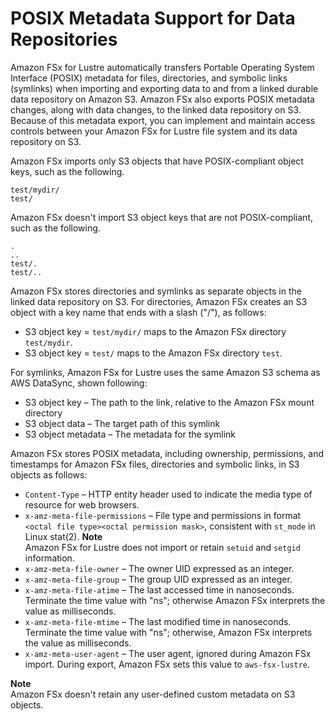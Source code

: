 # POSIX Metadata Support for Data Repositories<a name="posix-metadata-support"></a>

Amazon FSx for Lustre automatically transfers Portable Operating System Interface \(POSIX\) metadata for files, directories, and symbolic links \(symlinks\) when importing and exporting data to and from a linked durable data repository on Amazon S3\. Amazon FSx also exports POSIX metadata changes, along with data changes, to the linked data repository on S3\. Because of this metadata export, you can implement and maintain access controls between your Amazon FSx for Lustre file system and its data repository on S3\.

 Amazon FSx imports only S3 objects that have POSIX\-compliant object keys, such as the following\.

```
test/mydir/ 
test/
```

Amazon FSx doesn't import S3 object keys that are not POSIX\-compliant, such as the following\.

```
.
.. 
test/. 
test/..
```

Amazon FSx stores directories and symlinks as separate objects in the linked data repository on S3\. For directories, Amazon FSx creates an S3 object with a key name that ends with a slash \("/"\), as follows:
+ S3 object key = `test/mydir/` maps to the Amazon FSx directory `test/mydir`\.
+ S3 object key = `test/` maps to the Amazon FSx directory `test`\.

For symlinks, Amazon FSx for Lustre uses the same Amazon S3 schema as AWS DataSync, shown following:
+ S3 object key – The path to the link, relative to the Amazon FSx mount directory
+ S3 object data – The target path of this symlink
+ S3 object metadata – The metadata for the symlink

Amazon FSx stores POSIX metadata, including ownership, permissions, and timestamps for Amazon FSx files, directories and symbolic links, in S3 objects as follows:
+ `Content-Type` – HTTP entity header used to indicate the media type of resource for web browsers\.
+ `x-amz-meta-file-permissions` – File type and permissions in format `<octal file type><octal permission mask>`, consistent with `st_mode` in Linux stat\(2\)\.
**Note**  
Amazon FSx for Lustre does not import or retain `setuid` and `setgid` information\.
+ `x-amz-meta-file-owner` – The owner UID expressed as an integer\.
+ `x-amz-meta-file-group` – The group UID expressed as an integer\.
+ `x-amz-meta-file-atime` – The last accessed time in nanoseconds\. Terminate the time value with "ns"; otherwise Amazon FSx interprets the value as milliseconds\.
+ `x-amz-meta-file-mtime` – The last modified time in nanoseconds\. Terminate the time value with "ns"; otherwise, Amazon FSx interprets the value as milliseconds\.
+ `x-amz-meta-user-agent` – The user agent, ignored during Amazon FSx import\. During export, Amazon FSx sets this value to `aws-fsx-lustre`\.

**Note**  
Amazon FSx doesn't retain any user\-defined custom metadata on S3 objects\.